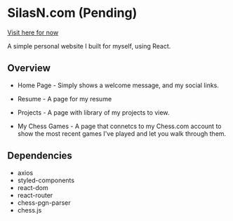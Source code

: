 # SilasN.com (Pending)
[Visit here for now](https://main.dnj0hkvsbduic.amplifyapp.com)

A simple personal website I built for myself, using React.

## Overview
- Home Page - Simply shows a welcome message, and my social links.

- Resume - A page for my resume

- Projects - A page with library of my projects to view.

- My Chess Games - A page that connetcs to my Chess.com account to show the most recent games I've played and let you walk through them.


## Dependencies

- axios
- styled-components
- react-dom
- react-router
- chess-pgn-parser
- chess.js
